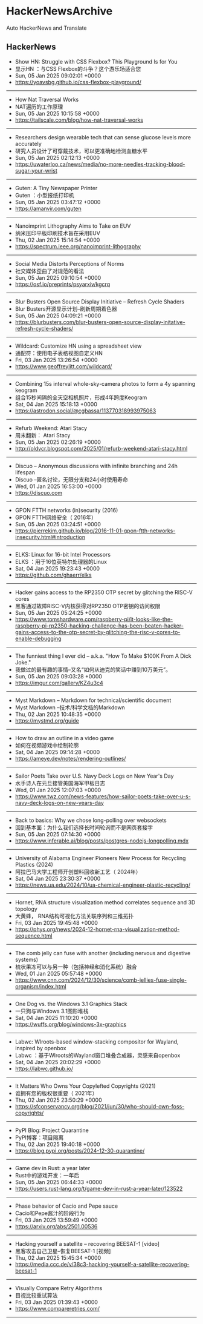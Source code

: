 # HackerNewsArchive
Auto HackerNews and Translate

## HackerNews
* Show HN: Struggle with CSS Flexbox? This Playground Is for You
* 显示HN ：与CSS Flexbox的斗争？这个游乐场适合您
* Sun, 05 Jan 2025 09:02:01 +0000
* https://yoavsbg.github.io/css-flexbox-playground/
----
* How Nat Traversal Works
* NAT遍历的工作原理
* Sun, 05 Jan 2025 10:15:58 +0000
* https://tailscale.com/blog/how-nat-traversal-works
----
* Researchers design wearable tech that can sense glucose levels more accurately
* 研究人员设计了可穿戴技术，可以更准确地检测血糖水平
* Sun, 05 Jan 2025 02:12:13 +0000
* https://uwaterloo.ca/news/media/no-more-needles-tracking-blood-sugar-your-wrist
----
* Guten: A Tiny Newspaper Printer
* Guten ：小型报纸打印机
* Sun, 05 Jan 2025 03:47:12 +0000
* https://amanvir.com/guten
----
* Nanoimprint Lithography Aims to Take on EUV
* 纳米压印平版印刷技术旨在采用EUV
* Thu, 02 Jan 2025 15:14:54 +0000
* https://spectrum.ieee.org/nanoimprint-lithography
----
* Social Media Distorts Perceptions of Norms
* 社交媒体歪曲了对规范的看法
* Sun, 05 Jan 2025 09:10:54 +0000
* https://osf.io/preprints/psyarxiv/kgcrq
----
* Blur Busters Open Source Display Initiative – Refresh Cycle Shaders
* Blur Busters开源显示计划–刷新周期着色器
* Sun, 05 Jan 2025 04:09:21 +0000
* https://blurbusters.com/blur-busters-open-source-display-initative-refresh-cycle-shaders/
----
* Wildcard: Customize HN using a spreadsheet view
* 通配符：使用电子表格视图自定义HN
* Fri, 03 Jan 2025 13:26:54 +0000
* https://www.geoffreylitt.com/wildcard/
----
* Combining 15s interval whole-sky-camera photos to form a 4y spanning keogram
* 组合15秒间隔的全天空相机照片，形成4年跨度Keogram
* Sat, 04 Jan 2025 15:18:13 +0000
* https://astrodon.social/@cgbassa/113770318993975063
----
* Refurb Weekend: Atari Stacy
* 周末翻新： Atari Stacy
* Sun, 05 Jan 2025 02:26:19 +0000
* http://oldvcr.blogspot.com/2025/01/refurb-weekend-atari-stacy.html
----
* Discuo – Anonymous discussions with infinite branching and 24h lifespan
* Discuo –匿名讨论，无限分支和24小时使用寿命
* Wed, 01 Jan 2025 16:53:00 +0000
* https://discuo.com
----
* GPON FTTH networks (in)security (2016)
* GPON FTTH网络安全（ 2016年）
* Sun, 05 Jan 2025 03:24:51 +0000
* https://pierrekim.github.io/blog/2016-11-01-gpon-ftth-networks-insecurity.html#introduction
----
* ELKS: Linux for 16-bit Intel Processors
* ELKS ：用于16位英特尔处理器的Linux
* Sat, 04 Jan 2025 19:23:43 +0000
* https://github.com/ghaerr/elks
----
* Hacker gains access to the RP2350 OTP secret by glitching the RISC-V cores
* 黑客通过故障RISC-V内核获得对RP2350 OTP密钥的访问权限
* Sun, 05 Jan 2025 05:24:25 +0000
* https://www.tomshardware.com/raspberry-pi/it-looks-like-the-raspberry-pi-rp2350-hacking-challenge-has-been-beaten-hacker-gains-access-to-the-otp-secret-by-glitching-the-risc-v-cores-to-enable-debugging
----
* The funniest thing I ever did – a.k.a. "How To Make $100K From A Dick Joke."
* 我做过的最有趣的事情–又名“如何从迪克的笑话中赚到10万美元”。
* Sun, 05 Jan 2025 09:03:28 +0000
* https://imgur.com/gallery/KZ4u3c4
----
* Myst Markdown – Markdown for technical/scientific document
* Myst Markdown –技术/科学文档的Markdown
* Thu, 02 Jan 2025 10:48:35 +0000
* https://mystmd.org/guide
----
* How to draw an outline in a video game
* 如何在视频游戏中绘制轮廓
* Sat, 04 Jan 2025 09:14:28 +0000
* https://ameye.dev/notes/rendering-outlines/
----
* Sailor Poets Take over U.S. Navy Deck Logs on New Year's Day
* 水手诗人在元旦接管美国海军甲板日志
* Wed, 01 Jan 2025 12:07:03 +0000
* https://www.twz.com/news-features/how-sailor-poets-take-over-u-s-navy-deck-logs-on-new-years-day
----
* Back to basics: Why we chose long-polling over websockets
* 回到基本面：为什么我们选择长时间轮询而不是网页套接字
* Sun, 05 Jan 2025 07:14:30 +0000
* https://www.inferable.ai/blog/posts/postgres-nodejs-longpolling.mdx
----
* University of Alabama Engineer Pioneers New Process for Recycling Plastics (2024)
* 阿拉巴马大学工程师开创塑料回收新工艺（ 2024年）
* Sat, 04 Jan 2025 23:30:37 +0000
* https://news.ua.edu/2024/10/ua-chemical-engineer-plastic-recycling/
----
* Hornet, RNA structure visualization method correlates sequence and 3D topology
* 大黄蜂， RNA结构可视化方法关联序列和三维拓扑
* Fri, 03 Jan 2025 19:45:48 +0000
* https://phys.org/news/2024-12-hornet-rna-visualization-method-sequence.html
----
* The comb jelly can fuse with another (including nervous and digestive systems)
* 梳状果冻可以与另一种（包括神经和消化系统）融合
* Wed, 01 Jan 2025 05:57:48 +0000
* https://www.cnn.com/2024/12/30/science/comb-jellies-fuse-single-organism/index.html
----
* One Dog vs. the Windows 3.1 Graphics Stack
* 一只狗与Windows 3.1图形堆栈
* Sat, 04 Jan 2025 11:10:20 +0000
* https://wuffs.org/blog/windows-3x-graphics
----
* Labwc: Wlroots-based window-stacking compositor for Wayland, inspired by openbox
* Labwc ：基于Wlroots的Wayland窗口堆叠合成器，灵感来自openbox
* Sat, 04 Jan 2025 20:02:29 +0000
* https://labwc.github.io/
----
* It Matters Who Owns Your Copylefted Copyrights (2021)
* 谁拥有您的版权很重要（ 2021年）
* Thu, 02 Jan 2025 23:50:29 +0000
* https://sfconservancy.org/blog/2021/jun/30/who-should-own-foss-copyrights/
----
* PyPI Blog: Project Quarantine
* PyPI博客：项目隔离
* Thu, 02 Jan 2025 19:40:18 +0000
* https://blog.pypi.org/posts/2024-12-30-quarantine/
----
* Game dev in Rust: a year later
* Rust中的游戏开发：一年后
* Sun, 05 Jan 2025 06:44:33 +0000
* https://users.rust-lang.org/t/game-dev-in-rust-a-year-later/123522
----
* Phase behavior of Cacio and Pepe sauce
* Cacio和Pepe酱汁的阶段行为
* Fri, 03 Jan 2025 13:59:49 +0000
* https://arxiv.org/abs/2501.00536
----
* Hacking yourself a satellite – recovering BEESAT-1 [video]
* 黑客攻击自己卫星–恢复BEESAT-1 [视频]
* Thu, 02 Jan 2025 15:45:34 +0000
* https://media.ccc.de/v/38c3-hacking-yourself-a-satellite-recovering-beesat-1
----
* Visually Compare Retry Algorithms
* 目视比较重试算法
* Fri, 03 Jan 2025 01:39:43 +0000
* https://www.compareretries.com/
----


